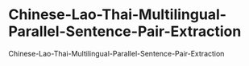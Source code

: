 # Chinese-Lao-Thai-Multilingual-Parallel-Sentence-Pair-Extraction
Chinese-Lao-Thai-Multilingual-Parallel-Sentence-Pair-Extraction
